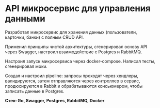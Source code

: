 # API микросервис для управления данными
Разработал микросервис для хранения данных (пользователи, карточки, банки) с полным CRUD API.

Применил принципы чистой архитектуры, сгенерировал основу API через Swagger, настроил взаимодействие с Postgres и RabbitMQ.

Настроил запуск микросервиса через docker-compose.
Написал тесты, сгенерировал моки.

Создал и настроил pipeline: запросы проходят через хендлеры, валидируются, затем отправляются через контроллер в сервис, продюсируются в Rabbit и обрабатываются консьюмером, чтобы записать данные в Postgres.

**Стек: Go, Swagger, Postgres, RabbitMQ, Docker**
